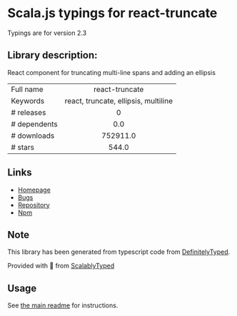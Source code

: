 
# Scala.js typings for react-truncate

Typings are for version 2.3

## Library description:
React component for truncating multi-line spans and adding an ellipsis

|                    |                 |
| ------------------ | :-------------: |
| Full name          | react-truncate |
| Keywords           | react, truncate, ellipsis, multiline |
| # releases         | 0 |
| # dependents       | 0.0 |
| # downloads        | 752911.0 |
| # stars            | 544.0 |

## Links
- [Homepage](https://github.com/One-com/react-truncate)
- [Bugs](https://github.com/One-com/react-truncate/issues)
- [Repository](https://github.com/One-com/react-truncate)
- [Npm](https://www.npmjs.com/package/react-truncate)
    


## Note
This library has been generated from typescript code from [DefinitelyTyped](https://definitelytyped.org).

Provided with :purple_heart: from [ScalablyTyped](https://github.com/oyvindberg/ScalablyTyped)

## Usage
See [the main readme](../../readme.md) for instructions.


